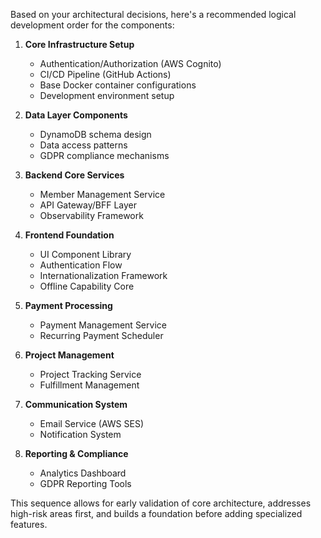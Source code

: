 
Based on your architectural decisions, here's a recommended logical development order for the components:

1. **Core Infrastructure Setup**
   - Authentication/Authorization (AWS Cognito)
   - CI/CD Pipeline (GitHub Actions)
   - Base Docker container configurations
   - Development environment setup

2. **Data Layer Components**
   - DynamoDB schema design
   - Data access patterns
   - GDPR compliance mechanisms

3. **Backend Core Services**
   - Member Management Service
   - API Gateway/BFF Layer
   - Observability Framework

4. **Frontend Foundation**
   - UI Component Library
   - Authentication Flow
   - Internationalization Framework
   - Offline Capability Core

5. **Payment Processing**
   - Payment Management Service
   - Recurring Payment Scheduler

6. **Project Management**
   - Project Tracking Service
   - Fulfillment Management

7. **Communication System**
   - Email Service (AWS SES)
   - Notification System

8. **Reporting & Compliance**
   - Analytics Dashboard
   - GDPR Reporting Tools

This sequence allows for early validation of core architecture, addresses high-risk areas first, and builds a foundation before adding specialized features.
